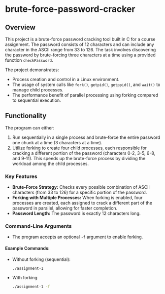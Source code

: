 # brute-force-password-cracker

## Overview

This project is a brute-force password cracking tool built in C for a course assignment. The password consists of 12 characters and can include any character in the ASCII range from 33 to 126. The task involves discovering the password by brute-forcing three characters at a time using a provided function `checkPassword`.

The project demonstrates:
- Process creation and control in a Linux environment.
- The usage of system calls like `fork()`, `getpid()`, `getppid()`, and `wait()` to manage child processes.
- The performance benefit of parallel processing using forking compared to sequential execution.

## Functionality

The program can either:
1. Run sequentially in a single process and brute-force the entire password one chunk at a time (3 characters at a time).
2. Utilize forking to create four child processes, each responsible for cracking a different portion of the password (characters 0-2, 3-5, 6-8, and 9-11). This speeds up the brute-force process by dividing the workload among the child processes.

### Key Features

- **Brute-Force Strategy:** Checks every possible combination of ASCII characters (from 33 to 126) for a specific portion of the password.
- **Forking with Multiple Processes:** When forking is enabled, four processes are created, each assigned to crack a different part of the password in parallel, allowing for faster completion.
- **Password Length:** The password is exactly 12 characters long.

### Command-Line Arguments

- The program accepts an optional `-f` argument to enable forking.

#### Example Commands:
- Without forking (sequential):
  ```bash
  ./assignment-1
- With forking
  ```bash
  ./assignment-1 -f






